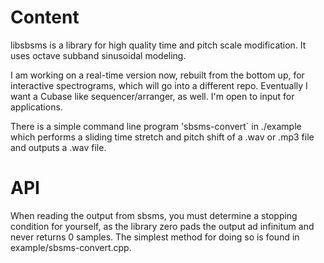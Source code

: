 Content
=======

libsbsms is a library for high quality time and pitch scale modification.  It uses octave subband sinusoidal modeling.

I am working on a real-time version now, rebuilt from the bottom up, for interactive spectrograms, which will go into a different repo.  Eventually I want a Cubase like sequencer/arranger, as well. I'm open to input for applications.

There is a simple command line program 'sbsms-convert` in ./example which performs a sliding time stretch and pitch shift of a .wav or .mp3 file and outputs a .wav file.

API
=======
When reading the output from sbsms, you must determine a stopping condition for yourself, as the library zero pads the output ad infinitum and never returns 0 samples.  The simplest method for doing so is found in example/sbsms-convert.cpp.

